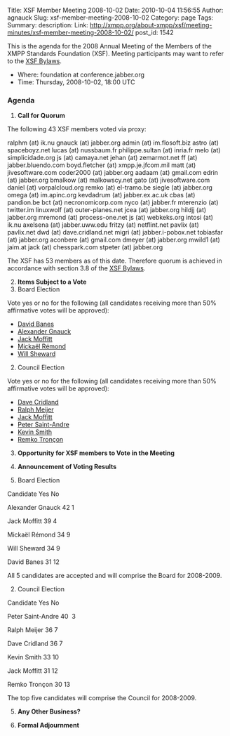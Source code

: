 Title: XSF Member Meeting 2008-10-02
Date: 2010-10-04 11:56:55
Author: agnauck
Slug: xsf-member-meeting-2008-10-02
Category: page
Tags: 
Summary: description:
Link: http://xmpp.org/about-xmpp/xsf/meeting-minutes/xsf-member-meeting-2008-10-02/
post_id: 1542


This is the agenda for the 2008 Annual Meeting of the Members of the XMPP Standards Foundation (XSF). Meeting participants may want to refer to the [ XSF Bylaws](/xsf/docs/bylaws.shtml).

* Where: foundation at conference.jabber.org
* Time: Thursday, 2008-10-02, 18:00 UTC

### Agenda

1. **Call for Quorum**

The following 43 XSF members voted via proxy:


ralphm (at) ik.nu
gnauck (at) jabber.org
admin (at) im.flosoft.biz
astro (at) spaceboyz.net
lucas (at) nussbaum.fr
philippe.sultan (at) inria.fr
melo (at) simplicidade.org
js (at) camaya.net
jehan (at) zemarmot.net
ff (at) jabber.bluendo.com
boyd.fletcher (at) xmpp.je.jfcom.mil
matt (at) jivesoftware.com
coder2000 (at) jabber.org
aadaam (at) gmail.com
edrin (at) jabber.org
bmalkow (at) malkowscy.net
gato (at) jivesoftware.com
daniel (at) vorpalcloud.org
remko (at) el-tramo.be
siegle (at) jabber.org
omega (at) im.apinc.org
kevdadrum (at) jabber.ex.ac.uk
cbas (at) pandion.be
bct (at) necronomicorp.com
nyco (at) jabber.fr
mterenzio (at) twitter.im
linuxwolf (at) outer-planes.net
jcea (at) jabber.org
hildjj (at) jabber.org
mremond (at) process-one.net
js (at) webkeks.org
intosi (at) ik.nu
axelsena (at) jabber.uww.edu
fritzy (at) netflint.net
pavlix (at) pavlix.net
dwd (at) dave.cridland.net
migri (at) jabber.i-pobox.net
tobiasfar (at) jabber.org
aconbere (at) gmail.com
dmeyer (at) jabber.org
mwild1 (at) jaim.at
jack (at) chesspark.com
stpeter (at) jabber.org

The XSF has 53 members as of this date. Therefore quorum is achieved in accordance with section 3.8 of the [XSF Bylaws](/xsf/docs/bylaws.shtml).

2. **Items Subject to a Vote**
1. Board Election

Vote yes or no for the following (all candidates receiving more than 50% affirmative votes will be approved):

* [David Banes](http://wiki.jabber.org/web/David_Banes_for_Board_2008)
* [Alexander Gnauck](http://wiki.jabber.org/web/Alexander_Gnauck_for_Board_2008)
* [Jack Moffitt](http://wiki.jabber.org/web/Jack_Moffitt_for_Board_2008)
* [Mickaël Rémond](http://wiki.jabber.org/web/Micka%C3%ABl_R%C3%A9mond_for_Board_2008)
* [Will Sheward](http://wiki.jabber.org/web/Will_Sheward_for_Board_2008)
2. Council Election

Vote yes or no for the following (all candidates receiving more than 50% affirmative votes will be approved):

* [Dave Cridland](http://wiki.jabber.org/web/Dave_Cridland_for_Council_2008)
* [Ralph Meijer](http://wiki.jabber.org/web/Ralph_Meijer_for_Council_2008)
* [Jack Moffitt](http://wiki.jabber.org/web/Jack_Moffitt_for_Council_2008)
* [Peter Saint-Andre](http://wiki.jabber.org/web/Peter_Saint-Andre_for_Council_2008)
* [Kevin Smith](http://wiki.jabber.org/web/Kevin_Smith_for_Council_2008)
* [Remko Tronçon](http://wiki.jabber.org/web/Remko_Troncon_for_Council_2008)
3. **Opportunity for XSF members to Vote in the Meeting**

4. **Announcement of Voting Results**

1. Board Election

Candidate Yes No

Alexander Gnauck
42
1

Jack Moffitt
39
4

Mickaël Rémond
34
9

Will Sheward
34
9

David Banes
31
12

All 5 candidates are accepted and will comprise the Board for 2008-2009.

2. Council Election

Candidate Yes No

Peter Saint-Andre
40 
3

Ralph Meijer
36
7

Dave Cridland
36
7

Kevin Smith
33
10

Jack Moffitt
31
12

Remko Tronçon
30
13

The top five candidates will comprise the Council for 2008-2009.

5. **Any Other Business?**

6. **Formal Adjournment**
